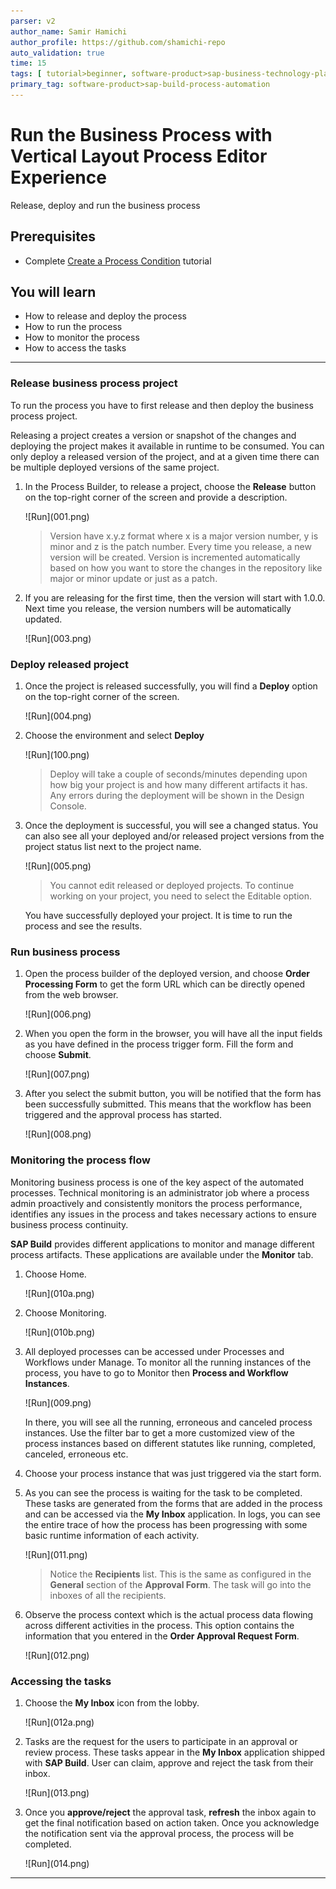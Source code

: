 ```yaml
---
parser: v2
author_name: Samir Hamichi
author_profile: https://github.com/shamichi-repo
auto_validation: true
time: 15
tags: [ tutorial>beginner, software-product>sap-business-technology-platform, tutorial>free-tier ]
primary_tag: software-product>sap-build-process-automation
---
```


# Run the Business Process with Vertical Layout Process Editor Experience 
<!-- description --> Release, deploy and run the business process

## Prerequisites
- Complete [Create a Process Condition](spa-vl-create-process-condition) tutorial

## You will learn
  - How to release and deploy the process
  - How to run the process
  - How to monitor the process
  - How to access the tasks

---

### Release business process project


To run the process you have to first release and then deploy the business process project.

Releasing a project creates a version or snapshot of the changes and deploying the project makes it available in runtime to be consumed. You can only deploy a released version of the project, and at a given time there can be multiple deployed versions of the same project.

1. In the Process Builder, to release a project, choose the **Release** button on the top-right corner of the screen and provide a description.

    <!-- border -->![Run](001.png)

    > Version have x.y.z format where x is a major version number, y is minor and z is the patch number. Every time you release, a new version will be created. Version is incremented automatically based on how you want to store the changes in the repository like major or minor update or just as a patch.

2. If you are releasing for the first time, then the version will start with 1.0.0. Next time you release, the version numbers will be automatically updated.

    <!-- border -->![Run](003.png)


### Deploy released project


1. Once the project is released successfully, you will find a **Deploy** option on the top-right corner of the screen.

    <!-- border -->![Run](004.png)


2. Choose the environment and select **Deploy**
    <!-- border -->![Run](100.png)

    > Deploy will take a couple of seconds/minutes depending upon how big your project is and how many different artifacts it has. Any errors during the deployment will be shown in the Design Console.

3. Once the deployment is successful, you will see a changed status. You can also see all your deployed and/or released project versions from the project status list next to the project name.

    <!-- border -->![Run](005.png)

    > You cannot edit released or deployed projects. To continue working on your project, you need to select the Editable option.

    You have successfully deployed your project. It is time to run the process and see the results.

### Run business process

1. Open the process builder of the deployed version, and choose **Order Processing Form** to get the form URL which can be directly opened from the web browser.

    <!-- border -->![Run](006.png)

2. When you open the form in the browser, you will have all the input fields as you have defined in the process trigger form. Fill the form and choose **Submit**.

    <!-- border -->![Run](007.png)

3. After you select the submit button, you will be notified that the form has been successfully submitted. This means that the workflow has been triggered and the approval process has started.

    <!-- border -->![Run](008.png)



### Monitoring the process flow


Monitoring business process is one of the key aspect of the automated processes. Technical monitoring is an administrator job where a process admin proactively and consistently monitors the process performance, identifies any issues in the process and takes necessary actions to ensure business process continuity.

**SAP Build** provides different applications to monitor and manage different process artifacts. These applications are available under the **Monitor** tab.

1. Choose Home.

    <!-- border -->![Run](010a.png)

2. Choose Monitoring.

    <!-- border -->![Run](010b.png)

3. All deployed processes can be accessed under Processes and Workflows under Manage. To monitor all the running instances of the process, you have to go to Monitor then **Process and Workflow Instances**.

    <!-- border -->![Run](009.png)

    In there, you will see all the running, erroneous and canceled process instances. Use the filter bar to get a more customized view of the process instances based on different statutes like running, completed, canceled, erroneous etc.

4. Choose your process instance that was just triggered via the start form.
   
5.  As you can see the process is waiting for the task to be completed. These tasks are generated from the forms that are added in the process and can be accessed via the **My Inbox** application. In logs, you can see the entire trace of how the process has been progressing with some basic runtime information of each activity.

    <!-- border -->![Run](011.png)

    > Notice the **Recipients** list. This is the same as configured in the **General** section of the **Approval Form**. The task will go into the inboxes of all the recipients.

6. Observe the process context which is the actual process data flowing across different activities in the process. This option contains the information that you entered in the **Order Approval Request Form**.

    <!-- border -->![Run](012.png)


### Accessing the tasks

1. Choose the **My Inbox** icon from the lobby.

    <!-- border -->![Run](012a.png)

2. Tasks are the request for the users to participate in an approval or review process. These tasks appear in the **My Inbox** application shipped with **SAP Build**. User can claim, approve and reject the task from their inbox.

    <!-- border -->![Run](013.png)

3. Once you **approve/reject** the approval task, **refresh** the inbox again to get the final notification based on action taken. Once you acknowledge the notification sent via the approval process, the process will be completed.

    <!-- border -->![Run](014.png)



---
